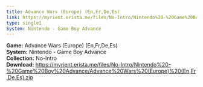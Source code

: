 ```yaml
---
title: Advance Wars (Europe) (En,Fr,De,Es)
link: https://myrient.erista.me/files/No-Intro/Nintendo%20-%20Game%20Boy%20Advance/Advance%20Wars%20(Europe)%20(En,Fr,De,Es).zip
type: single1
System: Nintendo - Game Boy Advance
---
```

<b>Game:</b> Advance Wars (Europe) (En,Fr,De,Es)<br>
<b>System:</b> Nintendo - Game Boy Advance<br>
<b>Collection:</b> No-Intro<br>
<b>Download:</b> https://myrient.erista.me/files/No-Intro/Nintendo%20-%20Game%20Boy%20Advance/Advance%20Wars%20(Europe)%20(En,Fr,De,Es).zip